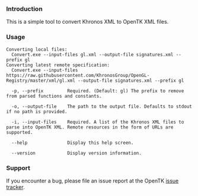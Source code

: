 ﻿### Introduction

This is a simple tool to convert Khronos XML to OpenTK XML files.

### Usage
```
Converting local files:
  Convert.exe --input-files gl.xml --output-file signatures.xml --prefix gl
Converting latest remote specification:
  Convert.exe --input-files https://raw.githubusercontent.com/KhronosGroup/OpenGL-Registry/master/xml/gl.xml --output-file signatures.xml --prefix gl

  -p, --prefix         Required. (Default: gl) The prefix to remove from parsed functions and constants.

  -o, --output-file    The path to the output file. Defaults to stdout if no path is provided.

  -i, --input-files    Required. A list of the Khronos XML files to parse into OpenTK XML. Remote resources in the form of URLs are supported.

  --help               Display this help screen.

  --version            Display version information.
```
### Support

If you encounter a bug, please file an issue report at the OpenTK [issue tracker](http://github.com/opentk/opentk/issues).